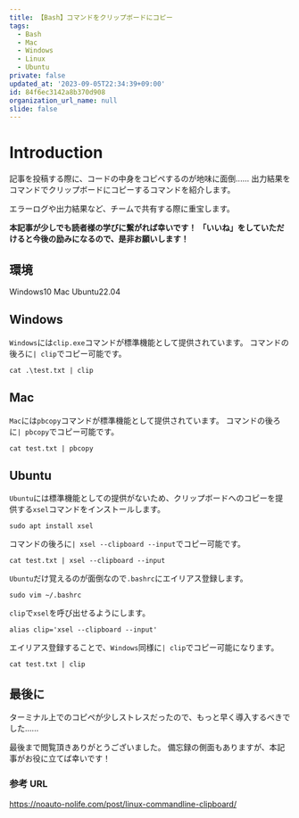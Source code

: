 ```yaml
---
title: 【Bash】コマンドをクリップボードにコピー
tags:
  - Bash
  - Mac
  - Windows
  - Linux
  - Ubuntu
private: false
updated_at: '2023-09-05T22:34:39+09:00'
id: 84f6ec3142a8b370d908
organization_url_name: null
slide: false
---
```


# Introduction

記事を投稿する際に、コードの中身をコピペするのが地味に面倒......
出力結果をコマンドでクリップボードにコピーするコマンドを紹介します。

エラーログや出力結果など、チームで共有する際に重宝します。

**本記事が少しでも読者様の学びに繋がれば幸いです！**
**「いいね」をしていただけると今後の励みになるので、是非お願いします！**

## 環境

Windows10
Mac
Ubuntu22.04

## Windows

`Windows`には`clip.exe`コマンドが標準機能として提供されています。
コマンドの後ろに`| clip`でコピー可能です。

```powershell:
cat .\test.txt | clip
```

## Mac

`Mac`には`pbcopy`コマンドが標準機能として提供されています。
コマンドの後ろに`| pbcopy`でコピー可能です。

```bash:
cat test.txt | pbcopy
```

## Ubuntu

`Ubuntu`には標準機能としての提供がないため、クリップボードへのコピーを提供する`xsel`コマンドをインストールします。

```bash:
sudo apt install xsel
```

コマンドの後ろに`| xsel --clipboard --input`でコピー可能です。

```bash:
cat test.txt | xsel --clipboard --input
```

`Ubuntu`だけ覚えるのが面倒なので`.bashrc`にエイリアス登録します。

```bash:
sudo vim ~/.bashrc
```

`clip`で`xsel`を呼び出せるようにします。

```vim: ~/.bashrc
alias clip='xsel --clipboard --input'
```

エイリアス登録することで、`Windows`同様に`| clip`でコピー可能になります。

```bash:
cat test.txt | clip
```

## 最後に

ターミナル上でのコピペが少しストレスだったので、もっと早く導入するべきでした......

最後まで閲覧頂きありがとうございました。
備忘録の側面もありますが、本記事がお役に立てば幸いです！

### 参考 URL

https://noauto-nolife.com/post/linux-commandline-clipboard/
